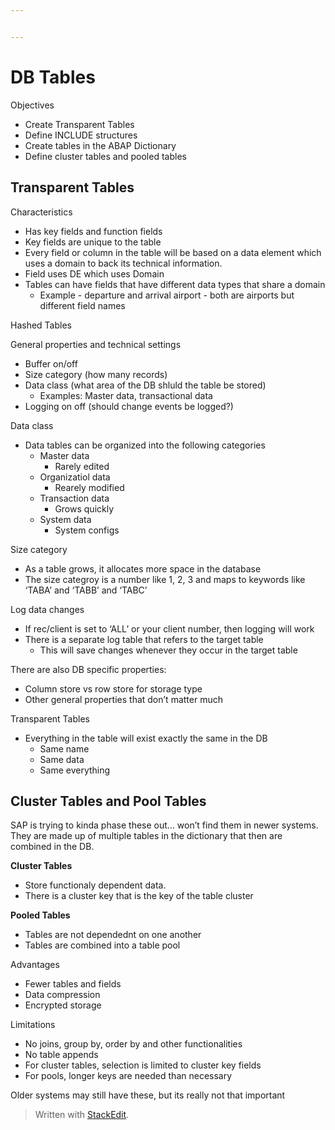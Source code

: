 ```yaml
---


---
```


<h1 id="db-tables">DB Tables</h1>
<p>Objectives</p>
<ul>
<li>Create Transparent Tables</li>
<li>Define INCLUDE structures</li>
<li>Create tables in the ABAP Dictionary</li>
<li>Define cluster tables and pooled tables</li>
</ul>
<h2 id="transparent-tables">Transparent Tables</h2>
<p>Characteristics</p>
<ul>
<li>Has key fields and function fields</li>
<li>Key fields are unique to the table</li>
<li>Every field or column in the table will be based on a data element which uses a domain to back its technical information.</li>
<li>Field uses DE which uses Domain</li>
<li>Tables can have fields that have different data types that share a domain
<ul>
<li>Example - departure and arrival airport - both are airports but different field names</li>
</ul>
</li>
</ul>
<p>Hashed Tables</p>
<p>General properties and technical settings</p>
<ul>
<li>Buffer on/off</li>
<li>Size category (how many records)</li>
<li>Data class (what area of the DB shluld the table be stored)
<ul>
<li>Examples: Master data, transactional data</li>
</ul>
</li>
<li>Logging on off (should change events be logged?)</li>
</ul>
<p>Data class</p>
<ul>
<li>Data tables can be organized into the following categories
<ul>
<li>Master data
<ul>
<li>Rarely edited</li>
</ul>
</li>
<li>Organizatiol data
<ul>
<li>Rearely modified</li>
</ul>
</li>
<li>Transaction data
<ul>
<li>Grows quickly</li>
</ul>
</li>
<li>System data
<ul>
<li>System configs</li>
</ul>
</li>
</ul>
</li>
</ul>
<p>Size category</p>
<ul>
<li>As a table grows, it allocates more space in the database</li>
<li>The size categroy is a number like 1, 2, 3 and maps to keywords like ‘TABA’ and ‘TABB’ and ‘TABC’</li>
</ul>
<p>Log data changes</p>
<ul>
<li>If rec/client is set to ‘ALL’ or your client number, then logging will work</li>
<li>There is a separate log table that refers to the target table
<ul>
<li>This will save changes whenever they occur in the target table</li>
</ul>
</li>
</ul>
<p>There are also DB specific properties:</p>
<ul>
<li>Column store vs row store for storage type</li>
<li>Other general properties that don’t matter much</li>
</ul>
<p>Transparent Tables</p>
<ul>
<li>Everything in the table will exist exactly the same in the DB
<ul>
<li>Same name</li>
<li>Same data</li>
<li>Same everything</li>
</ul>
</li>
</ul>
<h2 id="cluster-tables-and-pool-tables">Cluster Tables and Pool Tables</h2>
<p>SAP is trying to kinda phase these out… won’t find them in newer systems. They are made up of multiple tables in the dictionary that then are combined in the DB.</p>
<p><strong>Cluster Tables</strong></p>
<ul>
<li>Store functionaly dependent data.</li>
<li>There is a cluster key that is the key of the table cluster</li>
</ul>
<p><strong>Pooled Tables</strong></p>
<ul>
<li>Tables are not dependednt on one another</li>
<li>Tables are combined into a table pool</li>
</ul>
<p>Advantages</p>
<ul>
<li>Fewer tables and fields</li>
<li>Data compression</li>
<li>Encrypted storage</li>
</ul>
<p>Limitations</p>
<ul>
<li>No joins, group by, order by and other functionalities</li>
<li>No table appends</li>
<li>For cluster tables, selection is limited to cluster key fields</li>
<li>For pools, longer keys are needed than necessary</li>
</ul>
<p>Older systems may still have these, but its really not that important</p>
<blockquote>
<p>Written with <a href="https://stackedit.io/">StackEdit</a>.</p>
</blockquote>

